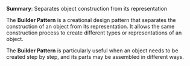 **Summary**: Separates object construction from its representation

The **Builder Pattern** is a creational design pattern that separates the construction of an object from its representation. It allows the same construction process to create different types or representations of an object.

The **Builder Pattern** is particularly useful when an object needs to be created step by step, and its parts may be assembled in different ways.
